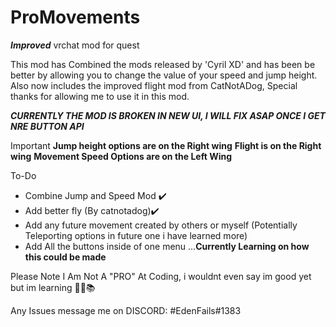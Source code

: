 # ProMovements
***Improved***
vrchat mod for quest

This mod has Combined the mods released by 'Cyril XD' and has been be better by allowing you to change the value of your speed and jump height.
Also now includes the improved flight mod from CatNotADog, Special thanks for allowing me to use it in this mod.

***CURRENTLY THE MOD IS BROKEN IN NEW UI, I WILL FIX ASAP ONCE I GET NRE BUTTON API***




Important
**Jump height options are on the Right wing**
**Flight is on the Right wing**
**Movement Speed Options are on the Left Wing**



To-Do
- Combine Jump and Speed Mod ✔️
- Add better fly (By catnotadog)✔️
- Add any future movement created by others or myself (Potentially Teleporting options in future one i have learned more)
- Add All the buttons inside of one menu ...**Currently Learning on how this could be made**




Please Note I Am Not A "PRO" At Coding, i wouldnt even say im good yet but im learning 🤷‍♂️📚

Any Issues message me on DISCORD:
                                  #EdenFails#1383
